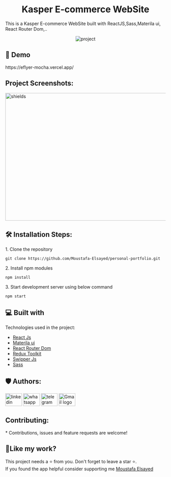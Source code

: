 <h1 align="center">Kasper E-commerce WebSite</h1>
<P>This is a Kasper E-commerce WebSite built with ReactJS,Sass,Materila ui, React Router Dom,..</P>
<p align="center"><img src="https://i.ibb.co/6RSzM1D/eflyer.png" alt="project"></p>

<h2>🚀 Demo</h2>
https://eflyer-mocha.vercel.app/
<h2>Project Screenshots:</h2>

<img src="https://i.ibb.co/F6gvxP5/eflyer1.png" alt="shields" width="800" height="400&quot;/">


<h2>🛠️ Installation Steps:</h2>

<p>1. Clone the repository</p>

```
git clone https://github.com/Moustafa-Elsayed/personal-portfolio.git
```

<p>2. Install npm modules</p>

```
npm install
```

<p>3. Start development server using below command</p>

```
npm start 
```


  
  
<h2>💻 Built with</h2>

Technologies used in the project:

*  [React Js](https://react.dev/learn) 
*  [Materila ui](https://mui.com/material-ui/getting-started/) 
*  [React Router Dom](https://mui.com/material-ui/getting-started/) 
*  [Redux Toolkit](https://mui.com/material-ui/getting-started/) 
*  [Swipper Js](https://mui.com/material-ui/getting-started/) 
*  [Sass](https://mui.com/material-ui/getting-started/) 









<h2>🛡️ Authors:</h2>
<div align="left">
  <a href="https://www.linkedin.com/in/mostafa-elsayed-9bb2a42b3/"><img src="https://raw.githubusercontent.com/maurodesouza/profile-readme-generator/master/src/assets/icons/social/linkedin/default.svg" width="52" height="40" alt="linkedin logo" /></a>
 <a href="https://wa.me/201002602130"><img src="https://raw.githubusercontent.com/maurodesouza/profile-readme-generator/master/src/assets/icons/social/whatsapp/default.svg" width="52" height="40" alt="whatsapp logo" /></a>
  <a href="https://t.me/01002602130"><img src="https://raw.githubusercontent.com/maurodesouza/profile-readme-generator/master/src/assets/icons/social/telegram/default.svg" width="52" height="40" alt="telegram logo" /></a>
  <a href="mailto:moelsayed949@gmail.com"><img src="https://raw.githubusercontent.com/maurodesouza/profile-readme-generator/master/src/assets/icons/social/gmail/default.svg" width="52" height="40" alt="Gmail logo" /></a>

</div>

<h2> Contributing:</h2>
* Contributions, issues and feature requests are welcome!


<h2>💖Like my work?</h2>

This project needs a ⭐️ from you. Don't forget to leave a star ⭐️.   
If you found the app helpful consider supporting me 
[Moustafa Elsayed](https://github.com/Moustafa-Elsayed)
